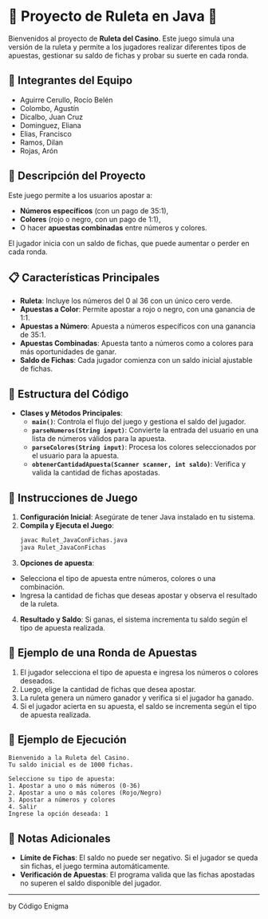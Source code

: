 # 🎰 Proyecto de Ruleta en Java 🎲

Bienvenidos al proyecto de **Ruleta del Casino**. Este juego simula una versión de la ruleta y permite a los jugadores realizar diferentes tipos de apuestas, gestionar su saldo de fichas y probar su suerte en cada ronda. 

## 👥 Integrantes del Equipo
- Aguirre Cerullo, Rocío Belén
- Colombo, Agustín
- Dicalbo, Juan Cruz
- Dominguez, Eliana
- Elias, Francisco
- Ramos, Dilan
- Rojas, Arón
  
## 📝 Descripción del Proyecto

Este juego permite a los usuarios apostar a:
- **Números específicos** (con un pago de 35:1),
- **Colores** (rojo o negro, con un pago de 1:1),
- O hacer **apuestas combinadas** entre números y colores.

El jugador inicia con un saldo de fichas, que puede aumentar o perder en cada ronda.

## 📋 Características Principales

- **Ruleta**: Incluye los números del 0 al 36 con un único cero verde.
- **Apuestas a Color**: Permite apostar a rojo o negro, con una ganancia de 1:1.
- **Apuestas a Número**: Apuesta a números específicos con una ganancia de 35:1.
- **Apuestas Combinadas**: Apuesta tanto a números como a colores para más oportunidades de ganar.
- **Saldo de Fichas**: Cada jugador comienza con un saldo inicial ajustable de fichas.

## 🚀 Estructura del Código

- **Clases y Métodos Principales**:
  - **`main()`**: Controla el flujo del juego y gestiona el saldo del jugador.
  - **`parseNumeros(String input)`**: Convierte la entrada del usuario en una lista de números válidos para la apuesta.
  - **`parseColores(String input)`**: Procesa los colores seleccionados por el usuario para la apuesta.
  - **`obtenerCantidadApuesta(Scanner scanner, int saldo)`**: Verifica y valida la cantidad de fichas apostadas.

## 🎲 Instrucciones de Juego

1. **Configuración Inicial**: Asegúrate de tener Java instalado en tu sistema.
2. **Compila y Ejecuta el Juego**:
   ```bash
   javac Rulet_JavaConFichas.java
   java Rulet_JavaConFichas
   ```
3. **Opciones de apuesta**:
- Selecciona el tipo de apuesta entre números, colores o una combinación.
- Ingresa la cantidad de fichas que deseas apostar y observa el resultado de la ruleta.
4. **Resultado y Saldo**: Si ganas, el sistema incrementa tu saldo según el tipo de apuesta realizada.

## 🎲 Ejemplo de una Ronda de Apuestas

1. El jugador selecciona el tipo de apuesta e ingresa los números o colores deseados.
2. Luego, elige la cantidad de fichas que desea apostar.
3. La ruleta genera un número ganador y verifica si el jugador ha ganado.
4. Si el jugador acierta en su apuesta, el saldo se incrementa según el tipo de apuesta realizada.

  ## 📌 Ejemplo de Ejecución

```plaintext
Bienvenido a la Ruleta del Casino.
Tu saldo inicial es de 1000 fichas.

Seleccione su tipo de apuesta:
1. Apostar a uno o más números (0-36)
2. Apostar a uno o más colores (Rojo/Negro)
3. Apostar a números y colores
4. Salir
Ingrese la opción deseada: 1
```

## 📝 Notas Adicionales

- **Límite de Fichas**: El saldo no puede ser negativo. Si el jugador se queda sin fichas, el juego termina automáticamente.
- **Verificación de Apuestas**: El programa valida que las fichas apostadas no superen el saldo disponible del jugador.

---
by Código Enigma
